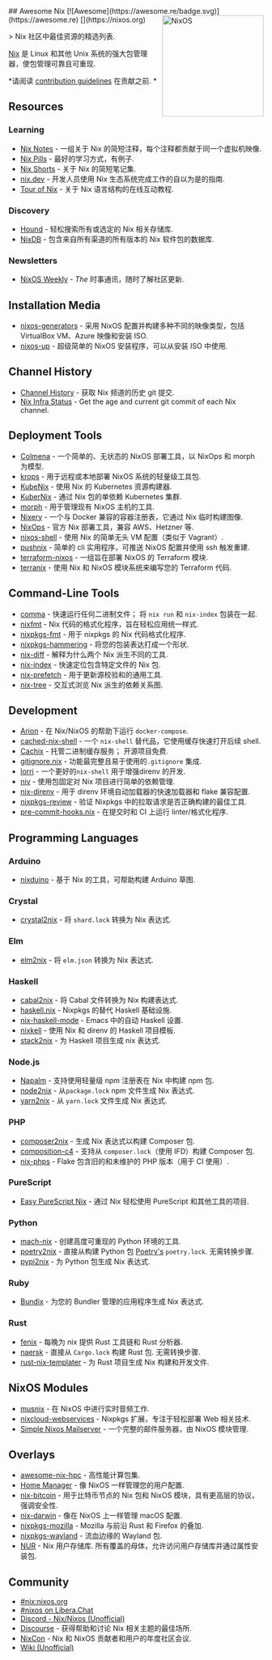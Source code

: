 <div class="github-widget" data-repo="nix-community/awesome-nix"></div>
<script async src="https://pagead2.googlesyndication.com/pagead/js/adsbygoogle.js"></script><ins class="adsbygoogle" style="display:block" data-ad-client="ca-pub-6890694312814945" data-ad-slot="5473692530" data-ad-format="auto"  data-full-width-responsive="true"></ins><script>(adsbygoogle = window.adsbygoogle || []).push({});</script>
## Awesome Nix [![Awesome](https://awesome.re/badge.svg)](https://awesome.re) [<img src="https://nixos.org/logo/nixos-logo-only-hires.png" width="200" align="right" alt="NixOS">](https://nixos.org)

&gt; Nix 社区中最佳资源的精选列表.

[Nix](https://github.com/nixos/nix) 是 Linux 和其他 Unix 系统的强大包管理器，使包管理可靠且可重现.

*请阅读 [contribution guidelines](https://github.com/nix-community/awesome-nix/blob/master/CONTRIBUTING.md) 在贡献之前. *



## Resources

### Learning

* [Nix Notes](https://github.com/noteed/nix-notes) - 一组关于 Nix 的简短注释，每个注释都贡献于同一个虚拟机映像.
* [Nix Pills](https://nixos.org/nixos/nix-pills/) - 最好的学习方式，有例子.
* [Nix Shorts](https://github.com/justinwoo/nix-shorts/) - 关于 Nix 的简短笔记集.
* [nix.dev](https://nix.dev/) - 开发人员使用 Nix 生态系统完成工作的自以为是的指南.
* [Tour of Nix](https://nixcloud.io/tour) - 关于 Nix 语言结构的在线互动教程.

### Discovery

* [Hound](https://search.nix.gsc.io) - 轻松搜索所有或选定的 Nix 相关存储库.
* [NixDB](https://4shells.com/nixdb) - 包含来自所有渠道的所有版本的 Nix 软件包的数据库.

### Newsletters

* [NixOS Weekly](https://weekly.nixos.org/) - *The* 时事通讯，随时了解社区更新.

## Installation Media

* [nixos-generators](https://github.com/nix-community/nixos-generators) - 采用 NixOS 配置并构建多种不同的映像类型，包括 VirtualBox VM、Azure 映像和安装 ISO.
* [nixos-up](https://github.com/samuela/nixos-up) - 超级简单的 NixOS 安装程序，可以从安装 ISO 中使用.

## Channel History

* [Channel History](https://channels.nix.gsc.io) - 获取 Nix 频道的历史 git 提交.
* [Nix Infra Status](https://status.nixos.org) - Get the age and current git commit of each Nix channel.

## Deployment Tools

* [Colmena](https://github.com/zhaofengli/colmena) - 一个简单的、无状态的 NixOS 部署工具，以 NixOps 和 morph 为模型.
* [krops](https://cgit.krebsco.de/krops/about/) - 用于远程或本地部署 NixOS 系统的轻量级工具包.
* [KubeNix](https://github.com/xtruder/kubenix) - 使用 Nix 的 Kubernetes 资源构建器.
* [KuberNix](https://github.com/saschagrunert/kubernix) - 通过 Nix 包的单依赖 Kubernetes 集群.
* [morph](https://github.com/DBCDK/morph) - 用于管理现有 NixOS 主机的工具.
* [Nixery](https://github.com/google/nixery) - 一个与 Docker 兼容的容器注册表，它通过 Nix 临时构建图像.
* [NixOps](https://github.com/NixOS/nixops) - 官方 Nix 部署工具，兼容 AWS、Hetzner 等.
* [nixos-shell](https://github.com/Mic92/nixos-shell) - 使用 Nix 的简单无头 VM 配置（类似于 Vagrant）.
* [pushnix](https://github.com/arnarg/pushnix) - 简单的 cli 实用程序，可推送 NixOS 配置并使用 ssh 触发重建.
* [terraform-nixos](https://github.com/tweag/terraform-nixos) - 一组旨在部署 NixOS 的 Terraform 模块.
* [terranix](https://terranix.org) - 使用 Nix 和 NixOS 模块系统来编写您的 Terraform 代码.

## Command-Line Tools

* [comma](https://github.com/Shopify/comma)  - 快速运行任何二进制文件； 将 `nix run` 和 `nix-index` 包装在一起.
* [nixfmt](https://github.com/serokell/nixfmt) - Nix 代码的格式化程序，旨在轻松应用统一样式.
* [nixpkgs-fmt](https://github.com/nix-community/nixpkgs-fmt) - 用于 nixpkgs 的 Nix 代码格式化程序.
* [nixpkgs-hammering](https://github.com/jtojnar/nixpkgs-hammering) - 将您的包装表达打成一个形状.
* [nix-diff](https://github.com/Gabriel439/nix-diff) - 解释为什么两个 Nix 派生不同的工具.
* [nix-index](https://github.com/bennofs/nix-index) - 快速定位包含特定文件的 Nix 包.
* [nix-prefetch](https://github.com/msteen/nix-prefetch) - 用于更新源校验和的通用工具.
* [nix-tree](https://github.com/utdemir/nix-tree) - 交互式浏览 Nix 派生的依赖关系图.

## Development

* [Arion](https://github.com/hercules-ci/arion) - 在 Nix/NixOS 的帮助下运行 `docker-compose`.
* [cached-nix-shell](https://github.com/xzfc/cached-nix-shell) - 一个 `nix-shell` 替代品，它使用缓存快速打开后续 shell.
* [Cachix](https://cachix.org/)  - 托管二进制缓存服务； 开源项目免费.
* [gitignore.nix](https://github.com/hercules-ci/gitignore.nix) - 功能最完整且易于使用的`.gitignore` 集成.
* [lorri](https://github.com/target/lorri/) - 一个更好的`nix-shell` 用于增强direnv 的开发.
* [niv](https://github.com/nmattia/niv/) - 使用包固定对 Nix 项目进行简单的依赖管理.
* [nix-direnv](https://github.com/nix-community/nix-direnv) - 用于 direnv 环境自动加载器的快速加载器和 flake 兼容配置.
* [nixpkgs-review](https://github.com/Mic92/nixpkgs-review) - 验证 Nixpkgs 中的拉取请求是否正确构建的最佳工具.
* [pre-commit-hooks.nix](https://github.com/cachix/pre-commit-hooks.nix) - 在提交时和 CI 上运行 linter/格式化程序.

## Programming Languages

### Arduino

* [nixduino](https://github.com/boredom101/nixduino) - 基于 Nix 的工具，可帮助构建 Arduino 草图.

### Crystal

* [crystal2nix](https://github.com/nix-community/crystal2nix) - 将 `shard.lock` 转换为 Nix 表达式.

### Elm

* [elm2nix](https://github.com/hercules-ci/elm2nix) - 将 `elm.json` 转换为 Nix 表达式.

### Haskell

* [cabal2nix](https://github.com/NixOS/cabal2nix) - 将 Cabal 文件转换为 Nix 构建表达式.
* [haskell.nix](https://github.com/input-output-hk/haskell.nix) - Nixpkgs 的替代 Haskell 基础设施.
* [nix-haskell-mode](https://github.com/matthewbauer/nix-haskell-mode) - Emacs 中的自动 Haskell 设置.
* [nixkell](https://github.com/pwm/nixkell) - 使用 Nix 和 direnv 的 Haskell 项目模板.
* [stack2nix](https://github.com/input-output-hk/stack2nix) - 为 Haskell 项目生成 nix 表达式.

### Node.js

* [Napalm](https://github.com/nmattia/napalm) - 支持使用轻量级 npm 注册表在 Nix 中构建 npm 包.
* [node2nix](https://github.com/svanderburg/node2nix) - 从`package.lock` npm 文件生成 Nix 表达式.
* [yarn2nix](https://github.com/nix-community/yarn2nix) - 从 `yarn.lock` 文件生成 Nix 表达式.

### PHP

* [composer2nix](https://github.com/svanderburg/composer2nix) - 生成 Nix 表达式以构建 Composer 包.
* [composition-c4](https://github.com/fossar/composition-c4) - 支持从 `composer.lock`（使用 IFD）构建 Composer 包.
* [nix-phps](https://github.com/fossar/nix-phps) - Flake 包含旧的和未维护的 PHP 版本（用于 CI 使用）.

### PureScript

* [Easy PureScript Nix](https://github.com/justinwoo/easy-purescript-nix) - 通过 Nix 轻松使用 PureScript 和其他工具的项目.

### Python

* [mach-nix](https://github.com/DavHau/mach-nix) - 创建高度可重现的 Python 环境的工具.
* [poetry2nix](https://github.com/nix-community/poetry2nix) - 直接从构建 Python 包 [Poetry's](https://python-poetry.org/)  `poetry.lock`. 无需转换步骤.
* [pypi2nix](https://github.com/nix-community/pypi2nix) - 为 Python 包生成 Nix 表达式.

### Ruby

* [Bundix](https://github.com/nix-community/bundix) - 为您的 Bundler 管理的应用程序生成 Nix 表达式.

### Rust

* [fenix](https://github.com/nix-community/fenix) - 每晚为 nix 提供 Rust 工具链和 Rust 分析器.
* [naersk](https://github.com/nmattia/naersk)  - 直接从 `Cargo.lock` 构建 Rust 包. 无需转换步骤.
* [rust-nix-templater](https://github.com/yusdacra/rust-nix-templater) - 为 Rust 项目生成 Nix 构建和开发文件.

## NixOS Modules

* [musnix](https://github.com/musnix/musnix) - 在 NixOS 中进行实时音频工作.
* [nixcloud-webservices](https://github.com/nixcloud/nixcloud-webservices) - Nixpkgs 扩展，专注于轻松部署 Web 相关技术.
* [Simple Nixos Mailserver](https://gitlab.com/simple-nixos-mailserver/nixos-mailserver) - 一个完整的邮件服务器，由 NixOS 模块管理.

## Overlays

* [awesome-nix-hpc](https://github.com/freuk/awesome-nix-hpc) - 高性能计算包集.
* [Home Manager](https://github.com/nix-community/home-manager) - 像 NixOS 一样管理您的用户配置.
* [nix-bitcoin](https://github.com/fort-nix/nix-bitcoin) - 用于比特币节点的 Nix 包和 NixOS 模块，具有更高层的协议，强调安全性.
* [nix-darwin](https://github.com/LnL7/nix-darwin) - 像在 NixOS 上一样管理 macOS 配置.
* [nixpkgs-mozilla](https://github.com/mozilla/nixpkgs-mozilla) - Mozilla 与前沿 Rust 和 Firefox 的叠加.
* [nixpkgs-wayland](https://github.com/colemickens/nixpkgs-wayland) - 流血边缘的 Wayland 包.
* [NUR](https://github.com/nix-community/NUR/)  - Nix 用户存储库. 所有覆盖的母体，允许访问用户存储库并通过属性安装包.

## Community

* [#nix:nixos.org](https://matrix.to/#/#nix:nixos.org)
* [#nixos on Libera.Chat](https://github.com/nix-community/awesome-nix/blob/master/ircs://irc.libera.chat:6697/nixos/nixos)
* [Discord - Nix/Nixos (Unofficial)](https://discord.gg/BMUCQx6)
* [Discourse](https://discourse.nixos.org/) - 获得帮助和讨论 Nix 相关主题的最佳场所.
* [NixCon](https://nixcon.org/) - Nix 和 NixOS 贡献者和用户的年度社区会议.
* [Wiki (Unofficial)](https://nixos.wiki)
